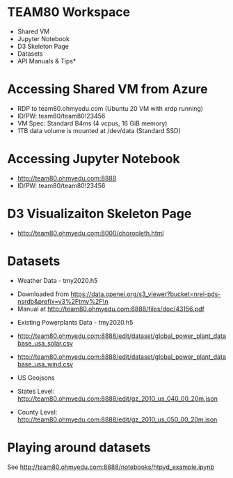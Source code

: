 # TEAM80 Workspace
* Shared VM
* Jupyter Notebook
* D3 Skeleton Page
* Datasets
* API Manuals & Tips* 


# Accessing Shared VM from Azure
* RDP to team80.ohmyedu.com (Ubuntu 20 VM with xrdp running)
* ID/PW: team80/team80!23456
* VM Spec: Standard B4ms (4 vcpus, 16 GiB memory)
* 1TB data volume is mounted at /dev/data (Standard SSD)

# Accessing Jupyter Notebook
* http://team80.ohmyedu.com:8888
* ID/PW: team80/team80!23456

# D3 Visualizaiton Skeleton Page
* http://team80.ohmyedu.com:8000/choropleth.html

# Datasets
* Weather Data - tmy2020.h5
- Downloaded from https://data.openei.org/s3_viewer?bucket=nrel-pds-nsrdb&prefix=v3%2Ftmy%2F\n
- Manual at http://team80.ohmyedu.com:8888/files/doc/43156.pdf

* Existing Powerplants Data - tmy2020.h5
 * http://team80.ohmyedu.com:8888/edit/dataset/global_power_plant_database_usa_solar.csv
 * http://team80.ohmyedu.com:8888/edit/dataset/global_power_plant_database_usa_wind.csv

* US Geojsons
 * States Level: http://team80.ohmyedu.com:8888/edit/gz_2010_us_040_00_20m.json
 * County Level: http://team80.ohmyedu.com:8888/edit/gz_2010_us_050_00_20m.json

# Playing around datasets
See http://team80.ohmyedu.com:8888/notebooks/htpyd_example.ipynb

